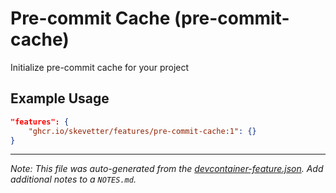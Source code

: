
# Pre-commit Cache (pre-commit-cache)

Initialize pre-commit cache for your project

## Example Usage

```json
"features": {
    "ghcr.io/skevetter/features/pre-commit-cache:1": {}
}
```





---

_Note: This file was auto-generated from the [devcontainer-feature.json](https://github.com/skevetter/features/blob/main/src/pre-commit-cache/devcontainer-feature.json).  Add additional notes to a `NOTES.md`._
